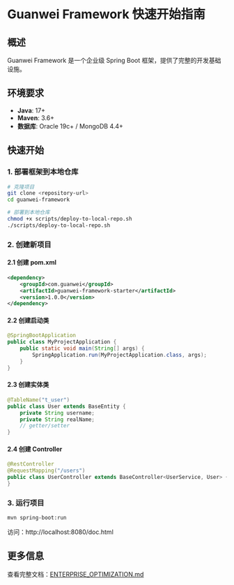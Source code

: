 # Guanwei Framework 快速开始指南

## 概述

Guanwei Framework 是一个企业级 Spring Boot 框架，提供了完整的开发基础设施。

## 环境要求

- **Java**: 17+
- **Maven**: 3.6+
- **数据库**: Oracle 19c+ / MongoDB 4.4+

## 快速开始

### 1. 部署框架到本地仓库

```bash
# 克隆项目
git clone <repository-url>
cd guanwei-framework

# 部署到本地仓库
chmod +x scripts/deploy-to-local-repo.sh
./scripts/deploy-to-local-repo.sh
```

### 2. 创建新项目

#### 2.1 创建 pom.xml

```xml
<dependency>
    <groupId>com.guanwei</groupId>
    <artifactId>guanwei-framework-starter</artifactId>
    <version>1.0.0</version>
</dependency>
```

#### 2.2 创建启动类

```java
@SpringBootApplication
public class MyProjectApplication {
    public static void main(String[] args) {
        SpringApplication.run(MyProjectApplication.class, args);
    }
}
```

#### 2.3 创建实体类

```java
@TableName("t_user")
public class User extends BaseEntity {
    private String username;
    private String realName;
    // getter/setter
}
```

#### 2.4 创建 Controller

```java
@RestController
@RequestMapping("/users")
public class UserController extends BaseController<UserService, User> {
}
```

### 3. 运行项目

```bash
mvn spring-boot:run
```

访问：http://localhost:8080/doc.html

## 更多信息

查看完整文档：[ENTERPRISE_OPTIMIZATION.md](./ENTERPRISE_OPTIMIZATION.md)
